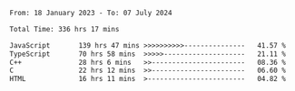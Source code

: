 <!-- ![GitHub metrics](https://metrics.lecoq.io/i-ice-bear) -->  

<!--START_SECTION:waka-->

```txt
From: 18 January 2023 - To: 07 July 2024

Total Time: 336 hrs 17 mins

JavaScript       139 hrs 47 mins >>>>>>>>>>---------------   41.57 %
TypeScript       70 hrs 58 mins  >>>>>--------------------   21.11 %
C++              28 hrs 6 mins   >>-----------------------   08.36 %
C                22 hrs 12 mins  >>-----------------------   06.60 %
HTML             16 hrs 11 mins  >------------------------   04.82 %
```

<!--END_SECTION:waka-->
###

